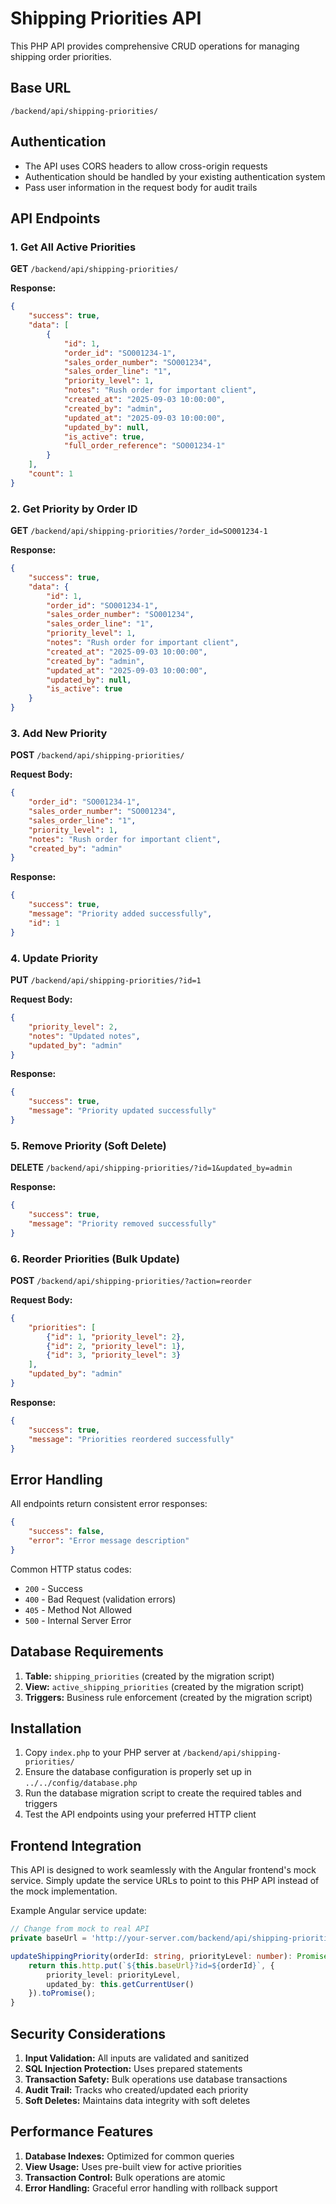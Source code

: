 # Shipping Priorities API

This PHP API provides comprehensive CRUD operations for managing shipping order priorities.

## Base URL
```
/backend/api/shipping-priorities/
```

## Authentication
- The API uses CORS headers to allow cross-origin requests
- Authentication should be handled by your existing authentication system
- Pass user information in the request body for audit trails

## API Endpoints

### 1. Get All Active Priorities
**GET** `/backend/api/shipping-priorities/`

**Response:**
```json
{
    "success": true,
    "data": [
        {
            "id": 1,
            "order_id": "SO001234-1",
            "sales_order_number": "SO001234",
            "sales_order_line": "1",
            "priority_level": 1,
            "notes": "Rush order for important client",
            "created_at": "2025-09-03 10:00:00",
            "created_by": "admin",
            "updated_at": "2025-09-03 10:00:00",
            "updated_by": null,
            "is_active": true,
            "full_order_reference": "SO001234-1"
        }
    ],
    "count": 1
}
```

### 2. Get Priority by Order ID
**GET** `/backend/api/shipping-priorities/?order_id=SO001234-1`

**Response:**
```json
{
    "success": true,
    "data": {
        "id": 1,
        "order_id": "SO001234-1",
        "sales_order_number": "SO001234",
        "sales_order_line": "1",
        "priority_level": 1,
        "notes": "Rush order for important client",
        "created_at": "2025-09-03 10:00:00",
        "created_by": "admin",
        "updated_at": "2025-09-03 10:00:00",
        "updated_by": null,
        "is_active": true
    }
}
```

### 3. Add New Priority
**POST** `/backend/api/shipping-priorities/`

**Request Body:**
```json
{
    "order_id": "SO001234-1",
    "sales_order_number": "SO001234",
    "sales_order_line": "1",
    "priority_level": 1,
    "notes": "Rush order for important client",
    "created_by": "admin"
}
```

**Response:**
```json
{
    "success": true,
    "message": "Priority added successfully",
    "id": 1
}
```

### 4. Update Priority
**PUT** `/backend/api/shipping-priorities/?id=1`

**Request Body:**
```json
{
    "priority_level": 2,
    "notes": "Updated notes",
    "updated_by": "admin"
}
```

**Response:**
```json
{
    "success": true,
    "message": "Priority updated successfully"
}
```

### 5. Remove Priority (Soft Delete)
**DELETE** `/backend/api/shipping-priorities/?id=1&updated_by=admin`

**Response:**
```json
{
    "success": true,
    "message": "Priority removed successfully"
}
```

### 6. Reorder Priorities (Bulk Update)
**POST** `/backend/api/shipping-priorities/?action=reorder`

**Request Body:**
```json
{
    "priorities": [
        {"id": 1, "priority_level": 2},
        {"id": 2, "priority_level": 1},
        {"id": 3, "priority_level": 3}
    ],
    "updated_by": "admin"
}
```

**Response:**
```json
{
    "success": true,
    "message": "Priorities reordered successfully"
}
```

## Error Handling

All endpoints return consistent error responses:

```json
{
    "success": false,
    "error": "Error message description"
}
```

Common HTTP status codes:
- `200` - Success
- `400` - Bad Request (validation errors)
- `405` - Method Not Allowed
- `500` - Internal Server Error

## Database Requirements

1. **Table:** `shipping_priorities` (created by the migration script)
2. **View:** `active_shipping_priorities` (created by the migration script)
3. **Triggers:** Business rule enforcement (created by the migration script)

## Installation

1. Copy `index.php` to your PHP server at `/backend/api/shipping-priorities/`
2. Ensure the database configuration is properly set up in `../../config/database.php`
3. Run the database migration script to create the required tables and triggers
4. Test the API endpoints using your preferred HTTP client

## Frontend Integration

This API is designed to work seamlessly with the Angular frontend's mock service. Simply update the service URLs to point to this PHP API instead of the mock implementation.

Example Angular service update:
```typescript
// Change from mock to real API
private baseUrl = 'http://your-server.com/backend/api/shipping-priorities';

updateShippingPriority(orderId: string, priorityLevel: number): Promise<any> {
    return this.http.put(`${this.baseUrl}?id=${orderId}`, {
        priority_level: priorityLevel,
        updated_by: this.getCurrentUser()
    }).toPromise();
}
```

## Security Considerations

1. **Input Validation:** All inputs are validated and sanitized
2. **SQL Injection Protection:** Uses prepared statements
3. **Transaction Safety:** Bulk operations use database transactions
4. **Audit Trail:** Tracks who created/updated each priority
5. **Soft Deletes:** Maintains data integrity with soft deletes

## Performance Features

1. **Database Indexes:** Optimized for common queries
2. **View Usage:** Uses pre-built view for active priorities
3. **Transaction Control:** Bulk operations are atomic
4. **Error Handling:** Graceful error handling with rollback support
